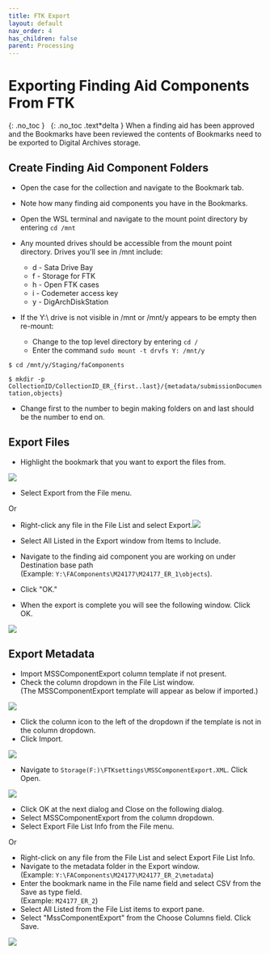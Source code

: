 ```yaml
---
title: FTK Export
layout: default
nav_order: 4
has_children: false
parent: Processing
---
```


# Exporting Finding Aid Components From FTK

{: .no_toc }
&nbsp;
{: .no_toc .text*delta }
When a finding aid has been approved and the Bookmarks have been reviewed the contents of Bookmarks need to be exported to Digital Archives storage.  
## Create Finding Aid Component Folders  
* Open the case for the collection and navigate to the Bookmark
tab.  
* Note how many finding aid components you have in the Bookmarks.  
* Open the WSL terminal  and navigate to the mount point directory by entering ```cd /mnt```

* Any mounted drives should be accessible from the mount point directory. Drives you'll see in /mnt include:
  * d - Sata Drive Bay
  * f - Storage for FTK
  * h - Open FTK cases
  * i - Codemeter access key
  * y - DigArchDiskStation

* If the Y:\ drive is not visible in /mnt or /mnt/y appears to be empty then re-mount:
  * Change to the top level directory by entering ```cd /```
  * Enter the command ```sudo mount -t drvfs Y: /mnt/y```  

```$ cd /mnt/y/Staging/faComponents```

```$ mkdir -p CollectionID/CollectionID_ER_{first..last}/{metadata/submissionDocumentation,objects}```  
* Change first to the number to begin making folders on and last should be
the number to end on.


## Export Files  
* Highlight the bookmark that you want to export the files from.

![](ftkfe/media/image4.png)

* Select Export from the File menu.  

Or  

* Right-click any file in the File List and select
Export.![](ftkfe/media/image2.png)

* Select All Listed in the Export window from Items to Include.  
* Navigate to the finding aid component you are working on under Destination base path  
(Example: ```Y:\FAComponents\M24177\M24177_ER_1\objects```).  
* Click "OK."

<!-- ![](ftkfe/media/image8.png) -->

* When the export is complete you will see the following window. Click OK.

![](ftkfe/media/image1.png)


## Export Metadata  
* Import MSSComponentExport column template if not present.
* Check the column dropdown in the File List window.  
(The MSSComponentExport template will appear as below if imported.)

![](ftkfe/media/image7.png)

* Click the column icon to the left of the dropdown if the template is not in the column dropdown.  
* Click Import.  

![](ftkfe/media/image6.png)

* Navigate to ```Storage(F:)\FTKsettings\MSSComponentExport.XML```. Click Open.

![](ftkfe/media/image5.png)

* Click OK at the next dialog and Close on the following dialog.  
* Select MSSComponentExport from the column dropdown.  
* Select Export File List Info from the File menu.  

Or  

* Right-click on any file from the File List and select
Export File List Info.  
* Navigate to the metadata
folder in the Export window.  
(Example: ```Y:\FAComponents\M24177\M24177_ER_2\metadata```)  
* Enter the bookmark name in the File name
field and select CSV from the Save as type field.  
(Example: ```M24177_ER_2```)  
* Select All Listed from the File List items to export pane.  
* Select "MssComponentExport" from the Choose Columns field. Click Save.  

![](ftkfe/media/image3.png)